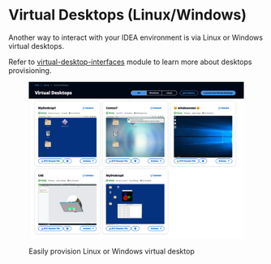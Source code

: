 # Virtual Desktops (Linux/Windows)

Another way to interact with your IDEA environment is via Linux or Windows virtual desktops.

Refer to [virtual-desktop-interfaces](../../modules/virtual-desktop-interfaces/ "mention") module to learn more about desktops provisioning.

<figure><img src="../../.gitbook/assets/ftu_access_vdi_example.webp" alt=""><figcaption><p>Easily provision Linux or Windows virtual desktop</p></figcaption></figure>
